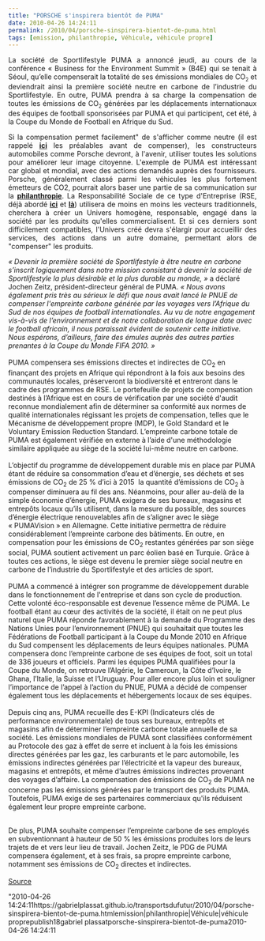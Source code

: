 ```yaml
---
title: "PORSCHE s'inspirera bientôt de PUMA"
date: 2010-04-26 14:24:11
permalink: /2010/04/porsche-sinspirera-bientot-de-puma.html
tags: [emission, philanthropie, Véhicule, véhicule propre]
---
```


<p style="text-align: justify">La société de Sportlifestyle PUMA a annoncé jeudi, au cours de la conférence « Business for the Environment Summit » (B4E) qui se tenait à Séoul, qu’elle compenserait la totalité de ses émissions mondiales de CO<sub><font size="1">2</font></sub> et deviendrait ainsi la première société neutre en carbone de l’industrie du Sportlifestyle. En outre, PUMA prendra à sa charge la compensation de toutes les émissions de CO<sub><font size="1">2</font></sub> générées par les déplacements internationaux des équipes de football sponsorisées par PUMA et qui participent, cet été, à la Coupe du Monde de Football en Afrique du Sud. </p> <p style="text-align: justify">Si la compensation permet facilement" de s'afficher comme neutre (il est rappelé <strong><a href=""http://www.compensationco2.fr/servlet/KBaseShow?sort=-1&cid=21238&m=3&catid=21252"" target=""_blank"">ici</a></strong> les préalables avant de compenser), les constructeurs automobiles comme Porsche devront, à l'avenir, utiliser toutes les solutions pour améliorer leur image citoyenne. L'exemple de PUMA est intéressant car global et mondial, avec des actions demandés auprès des fournisseurs. Porsche, généralement classé parmi les véhicules les plus fortement émetteurs de CO2, pourrait alors baser une partie de sa communication sur la <strong><a href="https://gabrielplassat.github.io/transportsdufutur/philanthropie/"" target=""_blank"">philanthropie</a></strong>. La Responsabilité Sociale de ce type d'Entreprise (RSE, déjà abordé <strong><a href="https://gabrielplassat.github.io/transportsdufutur/2010/02/is-it-business-or-philanthropy-.html"" target=""_blank"">ici</a></strong> et <strong><a href="https://gabrielplassat.github.io/transportsdufutur/2010/04/la-puissance-sous-estimee-du-consommateur.html"" target=""_blank"">là</a></strong>) utilisera de moins en moins les vecteurs traditionnels, cherchera à créer un Univers homogène, responsable, engagé dans la société par les produits qu'elles commercialisent. Et si ces derniers sont difficilement compatibles, l'Univers créé devra s'élargir pour accueillir des services, des actions dans un autre domaine, permettant alors de "compenser" les produits.</p> <p style=""text-align: justify""> </p>  <!--more-->  <div style=""text-align: justify""><em>« Devenir la première société de Sportlifestyle à être neutre en carbone s’inscrit logiquement dans notre mission consistant à devenir la société de Sportlifestyle la plus désirable et la plus durable au monde, »</em> a déclaré Jochen Zeitz, président-directeur général de PUMA. <em>« Nous avons également pris très au sérieux le défi que nous avait lancé le PNUE de compenser l'empreinte carbone générée par les voyages vers l’Afrique du Sud de nos équipes de football internationales. Au vu de notre engagement vis-à-vis de l’environnement et de notre collaboration de longue date avec le football africain, il nous paraissait évident de soutenir cette initiative. Nous espérons, d’ailleurs, faire des émules auprès des autres parties prenantes à la Coupe du Monde FIFA 2010. »</em></div> <div style=""text-align: justify""> </div> <div style=""text-align: justify"">PUMA compensera ses émissions directes et indirectes de CO<sub><font size=""1"">2</font></sub> en finançant des projets en Afrique qui répondront à la fois aux besoins des communautés locales, préserveront la biodiversité et entreront dans le cadre des programmes de RSE. Le portefeuille de projets de compensation destinés à l’Afrique est en cours de vérification par une société d'audit reconnue mondialement afin de déterminer sa conformité aux normes de qualité internationales régissant les projets de compensation, telles que le Mécanisme de développement propre (MDP), le Gold Standard et le Voluntary Emission Reduction Standard. L’empreinte carbone totale de PUMA est également vérifiée en externe à l’aide d'une méthodologie similaire appliquée au siège de la société lui-même neutre en carbone<font size=""2"">.</font></div> <div style=""text-align: justify""><br />L’objectif du programme de développement durable mis en place par PUMA étant de réduire sa consommation d’eau et d’énergie, ses déchets et ses émissions de CO<sub><font size=""1"">2</font></sub> de 25 % d’ici à 2015  la quantité d’émissions de CO<sub><font size=""1"">2</font></sub> à compenser diminuera au fil des ans. Néanmoins, pour aller au-delà de la simple économie d’énergie, PUMA exigera de ses bureaux, magasins et entrepôts locaux qu’ils utilisent, dans la mesure du possible, des sources d’énergie électrique renouvelables afin de s’aligner avec le siège « PUMAVision » en Allemagne. Cette initiative permettra de réduire considérablement l’empreinte carbone des bâtiments. En outre, en compensation pour les émissions de CO<sub><font size=""1"">2</font></sub> restantes générées par son siège social, PUMA soutient activement un parc éolien basé en Turquie. Grâce à toutes ces actions, le siège est devenu le premier siège social neutre en carbone de l’industrie du Sportlifestyle et des articles de sport. </div> <div style=""text-align: justify""> </div> <div style=""text-align: justify"">PUMA a commencé à intégrer son programme de développement durable dans le fonctionnement de l'entreprise et dans son cycle de production. Cette volonté éco-responsable est devenue l’essence même de PUMA. Le football étant au cœur des activités de la société, il était on ne peut plus naturel que PUMA réponde favorablement à la demande du Programme des Nations Unies pour l’environnement (PNUE) qui souhaitait que toutes les Fédérations de Football participant à la Coupe du Monde 2010 en Afrique du Sud compensent les déplacements de leurs équipes nationales. PUMA compensera donc l’empreinte carbone de ses équipes de foot, soit un total de 336 joueurs et officiels. Parmi les équipes PUMA qualifiées pour la Coupe du Monde, on retrouve l’Algérie, le Cameroun, la Côte d’Ivoire, le Ghana, l’Italie, la Suisse et l’Uruguay. Pour aller encore plus loin et souligner l’importance de l’appel à l’action du PNUE, PUMA a décidé de compenser également tous les déplacements et hébergements locaux de ses équipes. </div> <div style=""text-align: justify""> </div> <div style=""text-align: justify"">Depuis cinq ans, PUMA recueille des E-KPI (Indicateurs clés de performance environnementale) de tous ses bureaux, entrepôts et magasins afin de déterminer l’empreinte carbone totale annuelle de sa société. Les émissions mondiales de PUMA sont classifiées conformément au Protocole des gaz à effet de serre et incluent à la fois les émissions directes générées par les gaz, les carburants et le parc automobile, les émissions indirectes générées par l’électricité et la vapeur des bureaux, magasins et entrepôts, et même d’autres émissions indirectes provenant des voyages d’affaire. La compensation des émissions de CO<sub><font size=""1"">2</font></sub> de PUMA ne concerne pas les émissions générées par le transport des produits PUMA. Toutefois, PUMA exige de ses partenaires commerciaux qu'ils réduisent également leur propre empreinte carbone. </div> <div style=""text-align: justify""> </div> <p style=""text-align: justify"">De plus, PUMA souhaite compenser l’empreinte carbone de ses employés en subventionnant à hauteur de 50 % les émissions produites lors de leurs trajets de et vers leur lieu de travail. Jochen Zeitz, le PDG de PUMA compensera également, et à ses frais, sa propre empreinte carbone, notamment ses émissions de CO<sub><font size=""1"">2</font></sub> directes et indirectes. </p> <p><a href=""http://www.ppr.com/front__sectionId-213_PubliId-9026_Filter-_Changelang-fr.html"" target=""_blank""><font color=""#3169b5"">Source</font></a></p>"2010-04-26 14:24:11https://gabrielplassat.github.io/transportsdufutur/2010/04/porsche-sinspirera-bientot-de-puma.htmlemission|philanthropie|Véhicule|véhicule proprepublish18gabriel plassatporsche-sinspirera-bientot-de-puma2010-04-26 14:24:11
